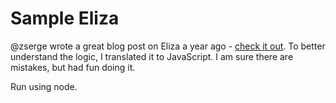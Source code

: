 # Sample Eliza

@zserge wrote a great blog post on Eliza a year ago - [check it out](https://zserge.com/posts/ai-eliza/).   To better understand the logic, I translated it to JavaScript.   I am sure there are mistakes, but had fun doing it.

Run using node.
